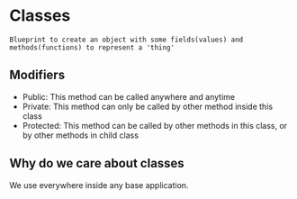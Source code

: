 # Classes
    Blueprint to create an object with some fields(values) and methods(functions) to represent a 'thing'

## Modifiers
* Public: This method can be called anywhere and anytime
* Private: This method can only be called by other method inside this class
* Protected: This method can be called by other methods in this class, or by other methods in child class

## Why do we care about classes

We use everywhere inside any base application.